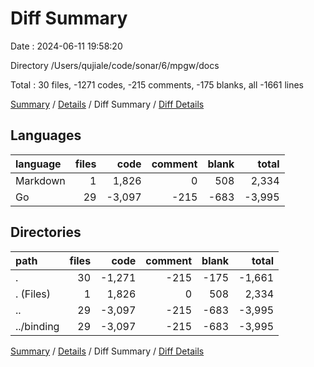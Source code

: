 # Diff Summary

Date : 2024-06-11 19:58:20

Directory /Users/qujiale/code/sonar/6/mpgw/docs

Total : 30 files,  -1271 codes, -215 comments, -175 blanks, all -1661 lines

[Summary](results.md) / [Details](details.md) / Diff Summary / [Diff Details](diff-details.md)

## Languages
| language | files | code | comment | blank | total |
| :--- | ---: | ---: | ---: | ---: | ---: |
| Markdown | 1 | 1,826 | 0 | 508 | 2,334 |
| Go | 29 | -3,097 | -215 | -683 | -3,995 |

## Directories
| path | files | code | comment | blank | total |
| :--- | ---: | ---: | ---: | ---: | ---: |
| . | 30 | -1,271 | -215 | -175 | -1,661 |
| . (Files) | 1 | 1,826 | 0 | 508 | 2,334 |
| .. | 29 | -3,097 | -215 | -683 | -3,995 |
| ../binding | 29 | -3,097 | -215 | -683 | -3,995 |

[Summary](results.md) / [Details](details.md) / Diff Summary / [Diff Details](diff-details.md)